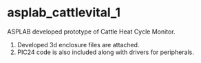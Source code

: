 # asplab_cattlevital_1
ASPLAB developed prototype of Cattle Heat Cycle Monitor.
1. Developed 3d enclosure files are attached.
2. PIC24 code is also included along with drivers for peripherals.

